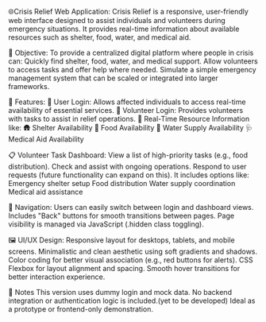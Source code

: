 🌐Crisis Relief Web Application:
Crisis Relief is a responsive, user-friendly web interface designed to assist individuals and volunteers during emergency situations. It provides real-time information about available resources such as shelter, food, water, and medical aid.

🧠 Objective:
To provide a centralized digital platform where people in crisis can:
Quickly find shelter, food, water, and medical support.
Allow volunteers to access tasks and offer help where needed.
Simulate a simple emergency management system that can be scaled or integrated into larger frameworks.


🧩 Features:
👤 User Login: Allows affected individuals to access real-time availability of essential services.
🤝 Volunteer Login: Provides volunteers with tasks to assist in relief operations.
📍 Real-Time Resource Information like:
🛖 Shelter Availability
🍱 Food Availability
🚰 Water Supply Availability
🩺 Medical Aid Availability

📋 Volunteer Task Dashboard:
View a list of high-priority tasks (e.g., food distribution).
Check and assist with ongoing operations.
Respond to user requests (future functionality can expand on this).
It includes options like:
Emergency shelter setup
Food distribution
Water supply coordination
Medical aid assistance

🧭 Navigation:
Users can easily switch between login and dashboard views.
Includes "Back" buttons for smooth transitions between pages.
Page visibility is managed via JavaScript (.hidden class toggling).

🖼️ UI/UX Design:
Responsive layout for desktops, tablets, and mobile screens.
Minimalistic and clean aesthetic using soft gradients and shadows.
Color coding for better visual association (e.g., red buttons for alerts).
CSS Flexbox for layout alignment and spacing.
Smooth hover transitions for better interaction experience.

📌 Notes
This version uses dummy login and mock data.
No backend integration or authentication logic is included.(yet to be developed)
Ideal as a prototype or frontend-only demonstration.
